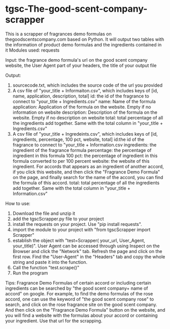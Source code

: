 # tgsc-The-good-scent-company-scrapper
This is a scrapper of fragrances demo formulas on thegoodscentscompany.com based on Python. It will output two tables with the information of product demo formulas and the ingredients contained in it
Modules used:
requests

Input: the fragrance demo formula's url on the good scent company website, the User Agent part of your headers, the title of your output file

Output:
1. sourcecode.txt, which includes the source code of the url you provided
2. A csv file of "your_title + Informaiton.csv", which includes keys of [id, name, application, description, total]
id: the id of the fragrance to connect to "your_title + Ingredients.csv"
name: Name of the formula
application: Application of the formula on the website. Empty if no information on website
description: Description of the formula on the website. Empty if no description on website
total: total percentage of all the ingredients add together. Same with the total column in "your_title + Ingredients.csv"
3. A csv file of "your_title + Ingredeints.csv", which includes keys of [id, ingredients, percentage, 100 pct, website, total]
id:the id of the fragrance to connect to "your_title + Information.csv
ingredients: the ingredient of the fragrance formula
percentage: the percentage of ingredient in this formula
100 pct: the percentage of ingredient in this formula converted to per 100 percent
website: the website of this ingredient. For accords that appears as an ingredient of another accord, if you click this website, and then click the "Fragrance Demo Formula" on the page, and finally search for the name of the accord, you can find the formula of this accord.
total: total percentage of all the ingredients add together. Same with the total column in "your_title + Information.csv"

How to use:
1. Download the file and unzip it
2. add the tgscScrapper.py file to your project
3. install the requests on your project. Use "pip install requests".
4. import the module to your project with "from tgscScrapper import Scrapper"
5. establish the object with "test=Scrapper( your_url, User_Agent, your_title)". User Agent can be accessed through using Inspect on the Browser and click the "Network" tab. Refresh the page and click on the first row. Find the "User-Agent" in the "Headers" tab and copy the whole string and paste it into the function.
6. Call the function "test.scrape()"
7. Run the program

Tips:
Fragrance Demo Formulas of certain accord or including certain ingredients can be searched by "the good scent company+ name of accord" on google. For example, to find the demo formulas of the rose accord, one can use the keyword of "the good scent company rose" to search, and click on the rose fragrance site on the good scent company. And then click on the "Fragrance Demo Formula" button on the website, and you will find a website with the formulas about your accord or containing your ingredient. Use that url for the scrapping.
